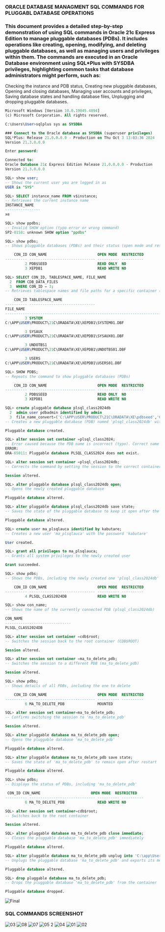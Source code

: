 ### ORACLE DATABASE MANAGMENT SQL COMMANDS FOR PLUGGABL DATABASE OPERATIONS

### This document provides a detailed step-by-step demonstration of using SQL commands in Oracle 21c Express Edition to manage pluggable databases (PDBs). It includes operations like creating, opening, modifying, and deleting pluggable databases, as well as managing users and privileges within them. The commands are executed in an Oracle Database environment using SQL*Plus with SYSDBA privileges, highlighting common tasks that database administrators might perform, such as:

Checking the instance and PDB status,
Creating new pluggable databases,
Opening and closing databases,
Managing user accounts and privileges,
Saving database states and handling database files,
Unplugging and dropping pluggable databases.

```SQL
Microsoft Windows [Version 10.0.19045.4894]
(c) Microsoft Corporation. All rights reserved.

C:\Users\User>sqlplus sys as SYSDBA

### Connect to the Oracle database as SYSDBA (superuser privileges)
SQL*Plus: Release 21.0.0.0.0 - Production on Thu Oct 3 13:03:36 2024
Version 21.3.0.0.0

Enter password:

Connected to:
Oracle Database 21c Express Edition Release 21.0.0.0.0 - Production
Version 21.3.0.0.0

SQL> show user;
-- Shows the current user you are logged in as
USER is "SYS"

SQL> SELECT instance_name FROM v$instance;
-- Retrieves the current instance name
INSTANCE_NAME
----------------
xe

SQL> show ppdbs;
-- Invalid SHOW option (typo error or wrong command)
SP2-0158: unknown SHOW option "ppdbs"

SQL> show pdbs;
-- Shows pluggable databases (PDBs) and their status (open mode and restriction status)

    CON_ID CON_NAME                       OPEN MODE  RESTRICTED
---------- ------------------------------ ---------- ----------
         2 PDB$SEED                       READ ONLY  NO
         3 XEPDB1                         READ WRITE NO

SQL> SELECT CON_ID, TABLESPACE_NAME, FILE_NAME
  2  FROM CDB_DATA_FILES
  3  WHERE CON_ID = 3;
-- Retrieves tablespace names and file paths for a specific container (PDB with CON_ID = 3)

    CON_ID TABLESPACE_NAME
---------- ------------------------------
FILE_NAME
--------------------------------------------------------------------------------
         3 SYSTEM
C:\APP\USER\PRODUCT\21C\ORADATA\XE\XEPDB1\SYSTEM01.DBF

         3 SYSAUX
C:\APP\USER\PRODUCT\21C\ORADATA\XE\XEPDB1\SYSAUX01.DBF

         3 UNDOTBS1
C:\APP\USER\PRODUCT\21C\ORADATA\XE\XEPDB1\UNDOTBS01.DBF

         3 USERS
C:\APP\USER\PRODUCT\21C\ORADATA\XE\XEPDB1\USERS01.DBF

SQL> SHOW PDBS;
-- Repeats the command to show pluggable databases (PDBs)

    CON_ID CON_NAME                       OPEN MODE  RESTRICTED
---------- ------------------------------ ---------- ----------
         2 PDB$SEED                       READ ONLY  NO
         3 XEPDB1                         READ WRITE NO

SQL> create pluggable database plsql_class2024db
  2  admin user pdbadmin identified by admin
  3  file_name_convert=('C:\APP\USER\PRODUCT\21C\ORADATA\XE\pdbseed','C:\APP\USER\PRODUCT\21C\ORADATA\XE\plsql_class2024');
-- Creates a new pluggable database (PDB) named 'plsql_class2024db' with a new admin user and specific file name conversion

Pluggable database created.

SQL> alter session set container =plsql_class2024;
-- Error caused because the PDB name is incorrect (typo). Correct name is `plsql_class2024db`
ERROR:
ORA-65011: Pluggable database PLSQL_CLASS2024 does not exist.

SQL> alter session set container =plsql_class2024db;
-- Corrects the command by setting the session to the correct container (PDB)

Session altered.

SQL> alter pluggable database plsql_class2024db open;
-- Opens the newly created pluggable database

Pluggable database altered.

SQL> alter pluggable database plsql_class2024db save state;
-- Saves the state of the pluggable database to keep it open after the container is restarted

Pluggable database altered.

SQL> create user ma_plsqlauca identified by kabutare;
-- Creates a new user 'ma_plsqlauca' with the password 'kabutare'

User created.

SQL> grant all privileges to ma_plsqlauca;
-- Grants all system privileges to the newly created user

Grant succeeded.

SQL> show pdbs;
-- Shows the PDBs, including the newly created one 'plsql_class2024db'

    CON_ID CON_NAME                       OPEN MODE  RESTRICTED
---------- ------------------------------ ---------- ----------
         4 PLSQL_CLASS2024DB              READ WRITE NO

SQL> show con_name;
-- Shows the name of the currently connected PDB (plsql_class2024db)

CON_NAME
------------------------------
PLSQL_CLASS2024DB

SQL> alter session set container =cdb$root;
-- Switches the session back to the root container (CDB$ROOT)

Session altered.

SQL> alter session set container =ma_to_delete_pdb;
-- Switches the session to a different PDB (ma_to_delete_pdb)

Session altered.

SQL> show pdbs;
-- Shows details of all PDBs, including the one to delete

    CON_ID CON_NAME                       OPEN MODE  RESTRICTED
---------- ------------------------------ ---------- ----------
         6 MA_TO_DELETE_PDB               MOUNTED

SQL> alter session set container=ma_to_delete_pdb;
-- Confirms switching the session to 'ma_to_delete_pdb'

Session altered.

SQL> alter pluggable database ma_to_delete_pdb open;
-- Opens the pluggable database 'ma_to_delete_pdb'

Pluggable database altered.

SQL> alter pluggable database ma_to_delete_pdb save state;
-- Saves the state of 'ma_to_delete_pdb' to remain open after restart

Pluggable database altered.

SQL> show pdbs;
-- Displays the status of PDBs, including 'ma_to_delete_pdb'

 CON_ID CON_NAME                       OPEN MODE  RESTRICTED
---------- ------------------------------ ---------- ----------
         6 MA_TO_DELETE_PDB               READ WRITE NO

SQL> alter session set container=cdb$root;
-- Switches back to the root container

Session altered.

SQL> alter pluggable database ma_to_delete_pdb close immediate;
-- Closes the pluggable database 'ma_to_delete_pdb' immediately

Pluggable database altered.

SQL> alter pluggable database ma_to_delete_pdb unplug into 'C:\app\User\product\21c\admin\XE\dpdump\ma_to_delete_pdb.xml';
-- Unplugs the pluggable database 'ma_to_delete_pdb' and exports its metadata to the specified XML file

Pluggable database altered.

SQL> drop pluggable database ma_to_delete_pdb;
-- Drops the pluggable database 'ma_to_delete_pdb' from the container

Pluggable database dropped.

```

![Final](https://github.com/user-attachments/assets/559f7de9-6e37-4b48-ab46-e978553db281)

### SQL COMMANDS SCREENSHOT



![03](https://github.com/user-attachments/assets/18e40f17-28c0-4323-9362-ae57aee886b0)
![08](https://github.com/user-attachments/assets/2f2e9c54-dc82-4135-a397-9c1368ad0d09)
![07](https://github.com/user-attachments/assets/f4263713-3e96-4bf3-adb1-07456439b863)
![05 2](https://github.com/user-attachments/assets/787b9d1c-ad5e-48cf-a956-3175b2b2befa)
![04](https://github.com/user-attachments/assets/4b97ffa2-e0ac-4113-bdbe-a83054370bc6)
![01](https://github.com/user-attachments/assets/6d6aee00-24e2-4278-81ec-b552ec5fe38d)
![02](https://github.com/user-attachments/assets/1145423b-cb85-4e01-8c3b-121a1c064a0d)


